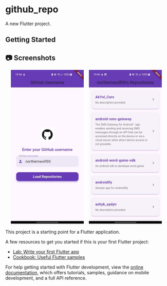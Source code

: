 # github_repo

A new Flutter project.

## Getting Started


## 📷 Screenshots

<p align="center">
  <img src="assets/screenshots/photo1.jpeg" alt="" width="45%"/>
  &nbsp;&nbsp;
  <img src="assets/screenshots/photo2.jpeg" alt=" " width="45%"/>
</p>


This project is a starting point for a Flutter application.

A few resources to get you started if this is your first Flutter project:

- [Lab: Write your first Flutter app](https://docs.flutter.dev/get-started/codelab)
- [Cookbook: Useful Flutter samples](https://docs.flutter.dev/cookbook)

For help getting started with Flutter development, view the
[online documentation](https://docs.flutter.dev/), which offers tutorials,
samples, guidance on mobile development, and a full API reference.
